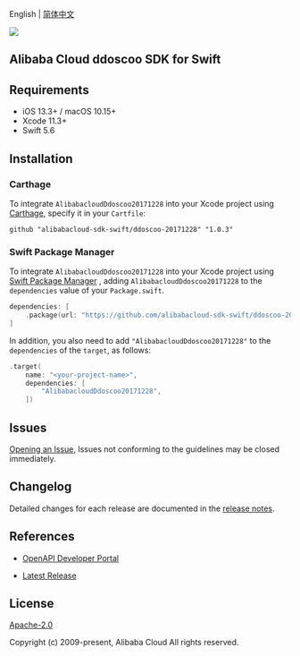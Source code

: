 English | [简体中文](README-CN.md)

![](https://aliyunsdk-pages.alicdn.com/icons/AlibabaCloud.svg)

## Alibaba Cloud ddoscoo SDK for Swift

## Requirements

- iOS 13.3+ / macOS 10.15+
- Xcode 11.3+
- Swift 5.6

## Installation

### Carthage

To integrate `AlibabacloudDdoscoo20171228` into your Xcode project using [Carthage](https://github.com/Carthage/Carthage), specify it in your `Cartfile`:

```ogdl
github "alibabacloud-sdk-swift/ddoscoo-20171228" "1.0.3"
```

### Swift Package Manager

To integrate `AlibabacloudDdoscoo20171228` into your Xcode project using [Swift Package Manager](https://swift.org/package-manager/) , adding `AlibabacloudDdoscoo20171228` to the `dependencies` value of your `Package.swift`.

```swift
dependencies: [
    .package(url: "https://github.com/alibabacloud-sdk-swift/ddoscoo-20171228.git", from: "1.0.3")
]
```

In addition, you also need to add `"AlibabacloudDdoscoo20171228"` to the `dependencies` of the `target`, as follows:

```swift
.target(
    name: "<your-project-name>",
    dependencies: [
        "AlibabacloudDdoscoo20171228",
    ])
```

## Issues

[Opening an Issue](https://github.com/alibabacloud-sdk-swift/ddoscoo-20171228/issues/new), Issues not conforming to the guidelines may be closed immediately.

## Changelog

Detailed changes for each release are documented in the [release notes](./ChangeLog.txt).

## References

* [OpenAPI Developer Portal](https://next.api.alibabacloud.com/home)
- [Latest Release](https://github.com/alibabacloud-sdk-swift/ddoscoo-20171228)

## License

[Apache-2.0](http://www.apache.org/licenses/LICENSE-2.0)

Copyright (c) 2009-present, Alibaba Cloud All rights reserved.
